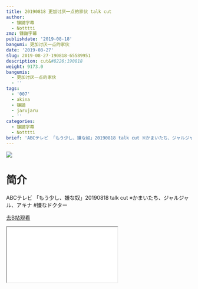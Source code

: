 ```yaml
---
title: 20190818 更加讨厌一点的家伙 talk cut
author:
  - 镰鼬字幕
  - Notttti
zmz: 镰鼬字幕
publishdate: '2019-08-18'
bangumi: 更加讨厌一点的家伙
date: '2019-08-27'
slug: 2019-08-27-190818-65589951
description: cut&#8226;190818
weight: 9173.0
bangumis:
  - 更加讨厌一点的家伙
  - ''
tags:
  - '007'
  - akina
  - 镰鼬
  - jarujaru
  - ''
categories:
  - 镰鼬字幕
  - Notttti
brief: 'ABCテレビ 「もう少し、嫌な奴」20190818 talk cut ※かまいたち、ジャルジャル、アキナ #嫌なドクター'
---
```

![](https://raw.githubusercontent.com/tcgriffith/owaraisite/master/static/tmpimg/b1ded224f2e6c6ea36b9588357a59444007a9c03.jpg.480.jpg)
# 简介  
ABCテレビ
「もう少し、嫌な奴」20190818 talk cut
※かまいたち、ジャルジャル、アキナ
#嫌なドクター  

[去B站观看](https://www.bilibili.com/video/av65589951/)
<div class ="resp-container"><iframe class="testiframe" src="//player.bilibili.com/player.html?aid=65589951"", scrolling="no", allowfullscreen="true" > </iframe></div> 
